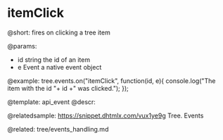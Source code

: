 itemClick
=============

@short:
fires on clicking a tree item

@params:
- id	string		the id of an item
- e		Event		a native event object

@example:
tree.events.on("itemClick", function(id, e){
    console.log("The item with the id "+ id +" was clicked.");
});


@template: api_event
@descr:


@relatedsample: https://snippet.dhtmlx.com/vux1ye9g	Tree. Events

@related: tree/events_handling.md